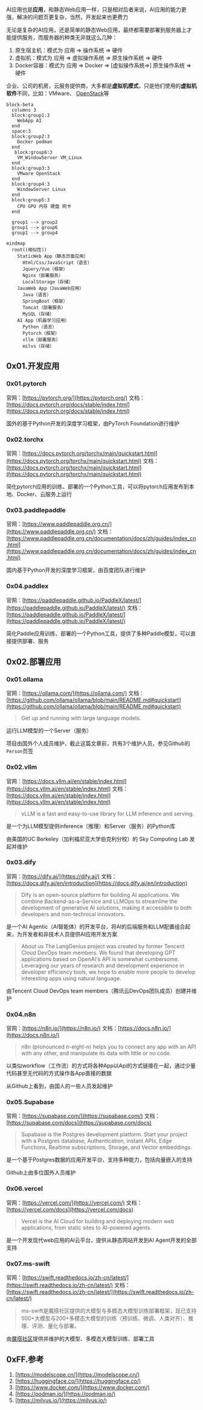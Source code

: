 
AI应用也是**应用**，和静态Web应用一样，只是相对后者来说，AI应用的能力更强，解决的问题页更复杂，当然，开发起来也更费力

无论是复杂的AI应用，还是简单的静态Web应用，最终都需要部署到服务器上才能提供服务，而服务器的种类无非就这么几种：
1. 原生宿主机：模式为 应用 => 操作系统 => 硬件
2. 虚拟机：模式为 应用 => 虚拟操作系统 => 原生操作系统 => 硬件
3. Docker容器：模式为 应用 => Docker => [虚拟操作系统=>] 原生操作系统 => 硬件

企业、公司的机房，云服务提供商，大多都是**虚拟机模式**，只是他们使用的**虚拟机软件**不同，比如：VMware、 [OpenStack](https://opendev.org/openstack)等

```mermaid
block-beta
  columns 3
  block:group1:3
  	WebApp AI
  end
  space:3
  block:group2:3
    Docker podman
  end
   block:group6:3
	VM_WindowServer VM_Linux
  end
  block:group3:3
   	VMware OpenStack
  end
  block:group4:3
	WindowServer Linux
  end
  block:group5:3
	CPU GPU 内存 硬盘 网卡
  end

  group1 --> group2
  group1 --> group6
  group1 --> group4
```

```mermaid
mindmap
  root((相似性))
    StaticWeb App（静态页面应用）
      Html/Css/JavaScript（语言）
      Jquery/Vue（框架）
      Nginx（部署服务）
	  LocalStorage（存储）
    JavaWeb App（JavaWeb应用）
      Java（语言）
      SpringBoot（框架）
	  Tomcat（部署服务）
	  MySQL（存储）
    AI App（机器学习应用）
      Python（语言）
      Pytorch（框架）
	  vllm（部署服务）
	  milvs（存储）

```

## 0x01.开发应用
### 0x01.pytorch
官网：[https://pytorch.org/](https://pytorch.org/)
文档：[https://docs.pytorch.org/docs/stable/index.html](https://docs.pytorch.org/docs/stable/index.html)

国外的基于Python开发的深度学习框架，由PyTorch Foundation进行维护

### 0x02.torchx
官网：[https://docs.pytorch.org/torchx/main/quickstart.html](https://docs.pytorch.org/torchx/main/quickstart.html)
文档：[https://docs.pytorch.org/torchx/main/quickstart.html](https://docs.pytorch.org/torchx/main/quickstart.html)

简化pytorch应用的训练、部署的一个Python工具，可以将pytorch应用发布到本地、Docker、云服务上运行

### 0x03.paddlepaddle
官网：[https://www.paddlepaddle.org.cn/](https://www.paddlepaddle.org.cn/)
文档：[https://www.paddlepaddle.org.cn/documentation/docs/zh/guides/index_cn.html](https://www.paddlepaddle.org.cn/documentation/docs/zh/guides/index_cn.html)

国内基于Python开发的深度学习框架，由百度团队进行维护

### 0x04.paddlex
官网：[https://paddlepaddle.github.io/PaddleX/latest/](https://paddlepaddle.github.io/PaddleX/latest/)
文档：[https://paddlepaddle.github.io/PaddleX/latest/](https://paddlepaddle.github.io/PaddleX/latest/)

简化Paddle应用训练、部署的一个Python工具，提供了多种Paddle模型，可以直接提供部署、服务

## 0x02.部署应用
### 0x01.ollama
官网：[https://ollama.com/](https://ollama.com/)
文档：[https://github.com/ollama/ollama/blob/main/README.md#quickstart](https://github.com/ollama/ollama/blob/main/README.md#quickstart)

>Get up and running with large language models.

运行LLM模型的一个Server（服务）

项目由国外个人成员维护，截止这篇文章前，共有3个维护人员，参见Github的`Person`页签

### 0x02.vllm
官网：[https://docs.vllm.ai/en/stable/index.html](https://docs.vllm.ai/en/stable/index.html)
文档：[https://docs.vllm.ai/en/stable/index.html](https://docs.vllm.ai/en/stable/index.html)

> vLLM is a fast and easy-to-use library for LLM inference and serving.

是一个为LLM模型提供inference（推理）和Server（服务）的Python库

由美国的UC Berkeley（加利福尼亚大学伯克利分校）的 Sky Computing Lab 发起并维护

### 0x03.dify
官网：[https://dify.ai/](https://dify.ai/)
文档：[https://docs.dify.ai/en/introduction](https://docs.dify.ai/en/introduction)

> Dify is an open-source platform for building AI applications. We combine Backend-as-a-Service and LLMOps to streamline the development of generative AI solutions, making it accessible to both developers and non-technical innovators.

是一个AI Agentic（AI智能体）的开发平台，将AI的后端服务和LLM配置组合起来，为开发者和非技术人员提供AI应用开发方案

>About us
>The LangGenius project was created by former Tencent Cloud DevOps team members. We found that developing GPT applications based on OpenAI's API is somewhat cumbersome. Leveraging our years of research and development experience in developer efficiency tools, we hope to enable more people to develop interesting apps using natural language.

由Tencent Cloud DevOps team members（腾讯云DevOps团队成员）创建并维护

### 0x04.n8n
官网：[https://n8n.io/](https://n8n.io/)
文档：[https://docs.n8n.io/](https://docs.n8n.io/)

> n8n (pronounced n-eight-n) helps you to connect any app with an API with any other, and manipulate its data with little or no code.

以类似workflow（工作流）的方式将各种App以Api的方式链接在一起，通过少量代码甚至无代码的方式操作各App直接的数据

从Github上看到，由国人的一些人员发起维护

### 0x05.Supabase
官网：[https://supabase.com/](https://supabase.com/)
文档：[https://supabase.com/docs](https://supabase.com/docs)

> Supabase is the Postgres development platform.
Start your project with a Postgres database, Authentication, instant APIs, Edge Functions, Realtime subscriptions, Storage, and Vector embeddings.

是一个基于Postgres数据的应用开发平台，支持多种能力，包括向量嵌入的支持

Github上由多位国外人员维护

### 0x06.vercel
官网：[https://vercel.com/](https://vercel.com/)
文档：[https://vercel.com/docs](https://vercel.com/docs)

> Vercel is the AI Cloud for building and deploying modern web applications, from static sites to AI-powered agents.

是一个开发现代web应用的AI云平台，提供从静态网站开发到AI Agent开发的全部支持

### 0x07.ms-swift
官网：[https://swift.readthedocs.io/zh-cn/latest/](https://swift.readthedocs.io/zh-cn/latest/)
文档：[https://swift.readthedocs.io/zh-cn/latest/](https://swift.readthedocs.io/zh-cn/latest/)

> ms-swift是魔搭社区提供的大模型与多模态大模型训练部署框架，现已支持500+大模型与200+多模态大模型的训练（预训练、微调、人类对齐）、推理、评测、量化与部署。

由[魔搭社区](https://modelscope.cn/)提供并维护的大模型、多模态大模型训练、部署工具

## 0xFF.参考
1. [https://modelscope.cn/](https://modelscope.cn/)
2. [https://huggingface.co/](https://huggingface.co/)
3. [https://www.docker.com/](https://www.docker.com/)
4. [https://podman.io/](https://podman.io/)
5. [https://milvus.io/](https://milvus.io/)

<script>
  mermaid.run()
</script>